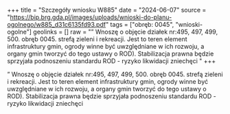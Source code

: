 +++
title = "Szczegóły wniosku W885"
date = "2024-06-07"
source = "https://bip.brg.gda.pl/images/uploads/wnioski-do-planu-ogolnego/w885_d31c6135fd93.pdf"
tags = ["obręb: 0045", "wnioski-ogolne"]
geolinks = []
raw = "” Wnoszę o objęcie działek nr:495, 497, 499, 500. obręb 0045. strefą zieleni i rekreacji. Jest to teren  element infrastruktury gmin, ogrody winne być uwzględniane w ich rozwoju, a organy gmin tworzyć do tego ustawy o ROD). Stabilizacja prawna będzie sprzyjała podnoszeniu standardu ROD - ryzyko likwidacji zniechęci "
+++

” Wnoszę o objęcie działek nr:495, 497, 499, 500. obręb 0045. strefą zieleni i rekreacji. Jest to teren 
element infrastruktury gmin, ogrody winne być uwzględniane w ich rozwoju, a organy gmin tworzyć do tego
ustawy o ROD). Stabilizacja prawna będzie sprzyjała podnoszeniu standardu ROD - ryzyko likwidacji zniechęci




